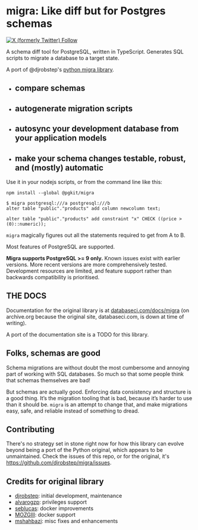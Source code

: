 # migra: Like diff but for Postgres schemas

[![X (formerly Twitter) Follow](https://img.shields.io/twitter/follow/mmkal)](https://x.com/mmkalmmkal)

A schema diff tool for PostgreSQL, written in TypeScript. Generates SQL scripts to migrate a database to a target state.

A port of @djrobstep's [python migra library](https://github.com/djrobstep/migra).

- ## compare schemas
- ## autogenerate migration scripts
- ## autosync your development database from your application models
- ## make your schema changes testable, robust, and (mostly) automatic

Use it in your nodejs scripts, or from the command line like this:

```
npm install --global @pgkit/migra
```

    $ migra postgresql:///a postgresql:///b
    alter table "public"."products" add column newcolumn text;

    alter table "public"."products" add constraint "x" CHECK ((price > (0)::numeric));

`migra` magically figures out all the statements required to get from A to B.

Most features of PostgreSQL are supported.

**Migra supports PostgreSQL >= 9 only.** Known issues exist with earlier versions. More recent versions are more comprehensively tested. Development resources are limited, and feature support rather than backwards compatibility is prioritised.

## THE DOCS

Documentation for the original library is at [databaseci.com/docs/migra](https://web.archive.org/web/20220309093235/https://databaseci.com/docs/migra) (on archive.org because the original site, databaseci.com, is down at time of writing).

A port of the documentation site is a TODO for this library.

## Folks, schemas are good

Schema migrations are without doubt the most cumbersome and annoying part of working with SQL databases. So much so that some people think that schemas themselves are bad!

But schemas are actually good. Enforcing data consistency and structure is a good thing. It’s the migration tooling that is bad, because it’s harder to use than it should be. ``migra`` is an attempt to change that, and make migrations easy, safe, and reliable instead of something to dread.

## Contributing

There's no strategy set in stone right now for how this library can evolve beyond being a port of the Python original, which appears to be unmaintained. Check the issues of this repo, or for the original, it's https://github.com/djrobstep/migra/issues.

## Credits for original library

- [djrobstep](https://github.com/djrobstep): initial development, maintenance
- [alvarogzp](https://github.com/alvarogzp): privileges support
- [seblucas](https://github.com/seblucas): docker improvements
- [MOZGIII](https://github.com/MOZGIII): docker support
- [mshahbazi](https://github.com/mshahbazi): misc fixes and enhancements
